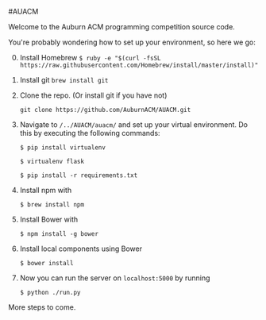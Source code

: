 #AUACM

Welcome to the Auburn ACM programming competition source code.

You're probably wondering how to set up your environment, so here we go:

0. Install Homebrew 
    ``$ ruby -e "$(curl -fsSL https://raw.githubusercontent.com/Homebrew/install/master/install)" ``

1. Install git
    ``brew install git ``

2. Clone the repo. (Or install git if you have not)

    ``git clone https://github.com/AuburnACM/AUACM.git ``

3. Navigate to ``/../AUACM/auacm/`` and set up your virtual environment.
Do this by executing the following commands: 

    ``$ pip install virtualenv``
  
    ``$ virtualenv flask``
    
    ``$ pip install -r requirements.txt``

4. Install npm with

    ``$ brew install npm``
    
5. Install Bower with

    ``$ npm install -g bower``
    
6. Install local components using Bower

    ``$ bower install`` 

7. Now you can run the server on ``localhost:5000`` by running

    ``$ python ./run.py``
    
More steps to come.
